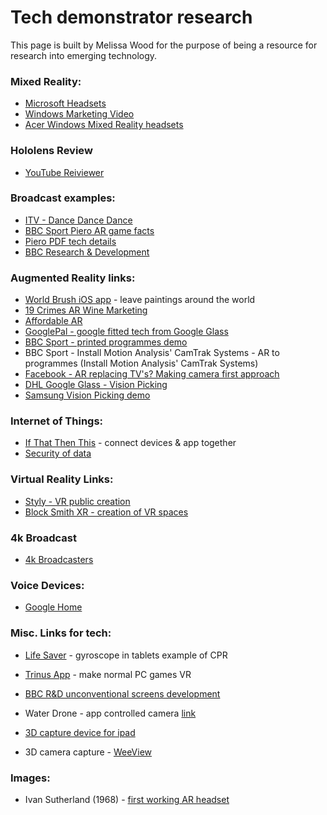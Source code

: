 # Tech demonstrator research

This page is built by Melissa Wood for the purpose of being a resource for research into emerging technology.

### Mixed Reality:

  - [Microsoft Headsets](https://www.microsoft.com/en-us/store/collections/vrandmixedrealityheadsets)
  - [Windows Marketing Video](https://youtu.be/67yLuiSfMWM)
  - [Acer Windows Mixed Reality headsets](https://www.youtube.com/watch?v=4PdUx2NdVe8)


### Hololens Review

  - [YouTube Reiviewer](https://youtu.be/hm7qmtkf5r4)


### Broadcast examples:
  - [ITV - Dance Dance Dance](http://www.radiotimes.com/news/2017-02-12/everything-you-need-to-know-about-itvs-new-series-dance-dance-dance/)
  - [BBC Sport Piero AR game facts](https://www.ericsson.com/en/networked-society/live-sports-experience/4k-and-augmented-reality)
  - [Piero PDF tech details](http://www.ericsson.com/broadcastandmedia/wp-content/uploads/2015/04/PIERO-Broadcast.pdf)
  - [BBC Research & Development](http://www.bbc.co.uk/rd/projects/piero)


### Augmented Reality links:

  - [World Brush iOS app](https://medium.com/@activetheory/world-brush-augmented-reality-painting-7910766b2bba) - leave paintings around the world
  - [19 Crimes AR Wine Marketing](https://www.youtube.com/watch?v=uDxqdrLlDY8)
  - [Affordable AR](https://www.kickstarter.com/projects/aryzon/aryzon-3d-augmented-reality-for-every-smartphone?ref=popular)
  - [GooglePal - google fitted tech from Google Glass](https://www.kickstarter.com/projects/810787439/gogglepal-the-first-ar-heads-up-display-for-any-go?ref=newest)
  - [BBC Sport - printed programmes demo](http://www.bbc.co.uk/sport/football/41042449)
  - BBC Sport - Install Motion Analysis' CamTrak Systems - AR to programmes (Install Motion Analysis' CamTrak Systems)
  - [Facebook - AR replacing TV's? Making camera first approach](https://www.inverse.com/article/31155-facebook-augmented-reality-tv)
  - [DHL Google Glass - Vision Picking](https://www.youtube.com/watch?v=I8vYrAUb0BQ)
  - [Samsung Vision Picking demo](https://www.youtube.com/watch?v=gnUK-HTn4ZA)


### Internet of Things:

  - [If That Then This](https://ifttt.com/) - connect devices & app together
  - [Security of data](https://www.networkworld.com/article/3166106/internet-of-things/4-critical-security-challenges-facing-iot.html)


### Virtual Reality Links:
  - [Styly - VR public creation](https://suite.styly.cc/) 
  - [Block Smith XR - creation of VR spaces](https://www.blocksmithxr.com/)

### 4k Broadcast
  - [4k Broadcasters](http://www.trustedreviews.com/opinion/who-will-broadcast-4k-tv-content-first-2929435)



### Voice Devices:
  - [Google Home](https://www.theverge.com/2017/10/8/16439458/google-home-update-feature-list-skills)


### Misc. Links for tech:

  - [Life Saver](https://life-saver.org.uk/) - gyroscope in tablets example of CPR

  - [Trinus App](https://www.trinusvirtualreality.com/#home) - make normal PC games VR

  - [BBC R&D unconventional screens development](http://www.bbc.co.uk/rd/projects/unconventional-screens)

  - Water Drone - app controlled camera [link](https://www.kickstarter.com/projects/ziphius/ziphius-the-aquatic-drone?ref=newest)

  - [3D capture device for ipad](https://www.kickstarter.com/projects/occipital/structure-sensor-capture-the-world-in-3d)

  - 3D camera capture - [WeeView](http://www.weeview.co/eng/photo.php?PKey=7610LWXoCQiSdchK6w42Lsm53odtu_LFNeEp8EIj&Class2=adc44UdHPbXNBrmuz-shfAaxWs6MlCryw2pwcow0Rg)



### Images:

  - Ivan Sutherland (1968) - [first working AR headset](http://www.ardummies.org/wp-content/uploads/2016/03/work.jpg)


